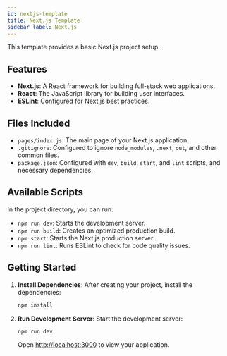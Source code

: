 ```yaml
---
id: nextjs-template
title: Next.js Template
sidebar_label: Next.js
---
```


This template provides a basic Next.js project setup.

## Features

-   **Next.js**: A React framework for building full-stack web applications.
-   **React**: The JavaScript library for building user interfaces.
-   **ESLint**: Configured for Next.js best practices.

## Files Included

-   `pages/index.js`: The main page of your Next.js application.
-   `.gitignore`: Configured to ignore `node_modules`, `.next`, `out`, and other common files.
-   `package.json`: Configured with `dev`, `build`, `start`, and `lint` scripts, and necessary dependencies.

## Available Scripts

In the project directory, you can run:

-   `npm run dev`: Starts the development server.
-   `npm run build`: Creates an optimized production build.
-   `npm start`: Starts the Next.js production server.
-   `npm run lint`: Runs ESLint to check for code quality issues.

## Getting Started

1.  **Install Dependencies**: After creating your project, install the dependencies:
    ```bash
    npm install
    ```
2.  **Run Development Server**: Start the development server:
    ```bash
    npm run dev
    ```
    Open [http://localhost:3000](http://localhost:3000) to view your application.
